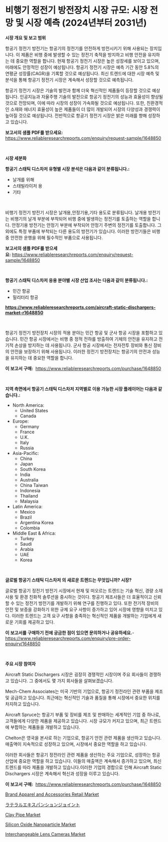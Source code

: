 <p><h1>비행기 정전기 방전장치 시장 규모: 시장 전망 및 시장 예측 (2024년부터 2031년)</h1></p><p><strong>시장 개요 및 보고 범위</strong></p>
<p><p>항공기 정전기 방전기는 항공기의 정전기를 안전하게 방전시키기 위해 사용되는 장치입니다. 이 제품은 비행 중에 발생할 수 있는 정전기 축적을 방지하고 비행 안전을 유지하는 데 중요한 역할을 합니다. 현재 항공기 정전기 시장은 높은 성장세를 보이고 있으며, 미래에도 안정적인 성장이 예상됩니다. 항공기 정전기 시장은 예측 기간 동안 5.8%의 연평균 성장률(CAGR)을 기록할 것으로 예상됩니다. 최신 트렌드에 대한 시장 예측 및 분석을 통해 항공기 정전기 시장은 계속해서 성장할 것으로 예측됩니다.</p><p>항공기 정전기 시장은 기술의 발전과 함께 더욱 혁신적인 제품들이 등장할 것으로 예상됩니다. 인공지능과 자율주행 기술의 발전으로 항공기 정전기의 성능과 효율성이 향상될 것으로 전망되며, 이에 따라 시장의 성장이 가속화될 것으로 예상됩니다. 또한, 친환경적인 소재와 에너지 효율성이 높은 제품들이 더 많이 개발되어 시장의 다양성과 경쟁력이 높아질 것으로 예상됩니다. 전반적으로 항공기 정전기 시장은 밝은 미래를 향해 성장하고 있습니다.</p></p>
<p><strong>보고서의 샘플 PDF를 받으세요:</strong> <a href="https://www.reliableresearchreports.com/enquiry/request-sample/1648850">https://www.reliableresearchreports.com/enquiry/request-sample/1648850</a></p>
<p>&nbsp;</p>
<p><strong>시장 세분화</strong></p>
<p><strong>항공기 스태틱 디스차저 유형별 시장 분석은 다음과 같이 분류됩니다.:</strong></p>
<p><ul><li>날개를 위해</li><li>스태빌라이저 용</li><li>기타</li></ul></p>
<p>&nbsp;</p>
<p><p>비행기 정전기 방전기 시장은 날개용,안정기용,기타 용도로 분류됩니다. 날개용 방전기는 비행기의 날개 부분에 부착되어 비행 중에 발생하는 정전기를 토출하는 역할을 합니다. 안정기용 방전기는 안정기 부분에 부착되어 안정기 주변의 정전기를 토출합니다. 그 외에도 특정 부품에 부착되는 다른 용도의 방전기가 있습니다. 이러한 방전기들은 비행 중 안전한 운행을 위해 필수적인 부품으로 사용됩니다.</p></p>
<p><strong>보고서의 샘플 PDF를 받으세요:</strong>&nbsp;<a href="https://www.reliableresearchreports.com/enquiry/request-sample/1648850">https://www.reliableresearchreports.com/enquiry/request-sample/1648850</a></p>
<p>&nbsp;</p>
<p><strong> 항공기 스태틱 디스차저 응용 분야별 시장 산업 조사는 다음과 같이 분류됩니다.:</strong></p>
<p><ul><li>민간 항공</li><li>밀리터리 항공</li></ul></p>
<p><strong><a href="https://www.reliableresearchreports.com/aircraft-static-dischargers-market-r1648850">https://www.reliableresearchreports.com/aircraft-static-dischargers-market-r1648850</a></strong></p>
<p>&nbsp;</p>
<p><p>항공기 정전기 방전장치 시장의 적용 분야는 민간 항공 및 군사 항공 시장을 포함하고 있습니다. 민간 항공 시장에서는 비행 중 정적 전하를 방출하여 기체의 안전을 유지하고 전기적 손상을 방지하는 데 사용됩니다. 군사 항공 시장에서는 전자전투 장비와 통신 장비의 안전을 보장하기 위해 사용됩니다. 이러한 정전기 방전장치는 항공기의 안전과 성능을 유지하는 데 중요한 역할을 합니다.</p></p>
<p><strong>이 보고서 구매:</strong>&nbsp; <a href="https://www.reliableresearchreports.com/purchase/1648850">https://www.reliableresearchreports.com/purchase/1648850</a></p>
<p>&nbsp;</p>
<p><strong>지역 측면에서 항공기 스태틱 디스차저 지역별로 이용 가능한 시장 플레이어는 다음과 같습니다.:</strong></p>
<p><ul>
    <li>
        North America:
        <ul>
            <li>United States</li>
            <li>Canada</li>
        </ul>
    </li>
    <li>
        Europe:
        <ul>
            <li>Germany</li>
            <li>France</li>
            <li>U.K.</li>
            <li>Italy</li>
            <li>Russia</li>
        </ul>
    </li>
    <li>
        Asia-Pacific:
        <ul>
            <li>China</li>
            <li>Japan</li>
            <li>South Korea</li>
            <li>India</li>
            <li>Australia</li>
            <li>China Taiwan</li>
            <li>Indonesia</li>
            <li>Thailand</li>
            <li>Malaysia</li>
        </ul>
    </li>
    <li>
        Latin America:
        <ul>
            <li>Mexico</li>
            <li>Brazil</li>
            <li>Argentina Korea</li>
            <li>Colombia</li>
        </ul>
    </li>
    <li>
        Middle East & Africa:
        <ul>
            <li>Turkey</li>
            <li>Saudi</li>
            <li>Arabia</li>
            <li>UAE</li>
            <li>Korea</li>
        </ul>
    </li>
    </ul></p>
<p>&nbsp;</p>
<p><strong>글로벌 항공기 스태틱 디스차저 의 새로운 트렌드는 무엇입니까? 시장?</strong></p>
<p><p>글로벌 항공기 정전기 방전기 시장에서 현재 및 떠오르는 트렌드는 기술 혁신, 경량 소재 사용 및 환경 친화적 솔루션을 중시하는 것이다. 항공기 제조사들은 더 효율적이고 신뢰할 수 있는 정전기 방전기를 개발하기 위해 연구를 진행하고 있다. 또한 전기적 장비의 안전 및 보증을 강화하기 위한 규제 요구 사항이 증가하고 있어 시장에 영향을 미치고 있다. 이러한 트렌드는 고객 요구 사항을 충족하는 혁신적인 제품을 개발하는 기업에게 새로운 기회를 제공하고 있다.</p></p>
<p><strong>이 보고서를 구매하기 전에 궁금한 점이 있으면 문의하거나 공유하세요.</strong>- <a href="https://www.reliableresearchreports.com/enquiry/pre-order-enquiry/1648850">https://www.reliableresearchreports.com/enquiry/pre-order-enquiry/1648850</a></p>
<p>&nbsp;</p>
<p><strong>주요 시장 참여자</strong></p>
<p><p>Aircraft Static Dischargers 시장은 굉장히 경쟁적인 시장이며 주요 회사들이 경쟁하고 있습니다. 그 중에서도 몇 가지 회사들을 살펴보겠습니다.</p><p>Mech-Chem Associates는 미국 기반의 기업으로, 항공기 정전라인 관련 부품을 제조 및 공급하고 있습니다. 최근에는 혁신적인 기술과 품질을 통해 시장에서 중요한 위치를 차지하고 있습니다.</p><p>Aircraft Spruce는 항공기 부품 및 장비를 제조 및 판매하는 세계적인 기업 중 하나로, 고객들에게 다양한 제품을 제공하고 있습니다. 시장 규모가 커지고 있으며, 최근 트렌드에 부합하는 제품들을 개발하고 있습니다.</p><p>Chelton은 영국을 본사로 하는 기업으로, 항공기 안전 관련 제품을 생산하고 있습니다. 매출액이 지속적으로 성장하고 있으며, 시장에서 중요한 역할을 하고 있습니다.</p><p>이러한 회사들은 항공기 정전라인 관련 제품을 생산하는 주요 기업으로, 성장하는 항공 산업에 중요한 역할을 하고 있습니다. 이들의 매출액은 계속해서 증가하고 있으며, 최신 트렌드를 따라 제품을 개발하고 있습니다.이러한 기업의 경합으로 인해 Aircraft Static Dischargers 시장은 계속해서 혁신과 성장을 이루고 있습니다.</p></p>
<p><strong>이 보고서 구매:</strong>&nbsp;&nbsp;<a href="https://www.reliableresearchreports.com/purchase/1648850">https://www.reliableresearchreports.com/purchase/1648850</a></p>
<p><p><a href="https://www.linkedin.com/pulse/brand-apparel-accessories-retail-market-size-trends-complete-industry-wwynf?trackingId=2gS11vzSmMWmqECAPukyIg%3D%3D">Brand Apparel and Accessories Retail Market</a></p><p><a href="https://github.com/ReganWisoky2023/Market-Research-Report-List-1/blob/main/272054930965.md">ラテラルエキスパンションジョイント</a></p><p><a href="https://issuu.com/reportprime-2/docs/clay-pipe-market-size-2030.pptx">Clay Pipe Market</a></p><p><a href="https://issuu.com/reportprime-2/docs/silicon-oxide-nanoparticle-market-size-2030.pptx">Silicon Oxide Nanoparticle Market</a></p><p><a href="https://github.com/provorikovar/Market-Research-Report-List-4/blob/main/interchangeable-lens-cameras-market.md">Interchangeable Lens Cameras Market</a></p></p>